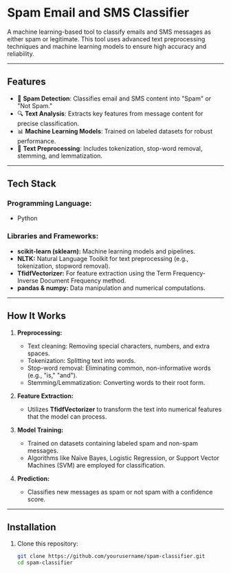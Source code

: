 # **Spam Email and SMS Classifier**

A machine learning-based tool to classify emails and SMS messages as either spam or legitimate. This tool uses advanced text preprocessing techniques and machine learning models to ensure high accuracy and reliability.

---

## **Features**
- 📧 **Spam Detection**: Classifies email and SMS content into "Spam" or "Not Spam."
- 🔍 **Text Analysis**: Extracts key features from message content for precise classification.
- 📊 **Machine Learning Models**: Trained on labeled datasets for robust performance.
- 🧹 **Text Preprocessing**: Includes tokenization, stop-word removal, stemming, and lemmatization.

---

## **Tech Stack**

### **Programming Language:**
- Python

### **Libraries and Frameworks:**
- **scikit-learn (sklearn):** Machine learning models and pipelines.
- **NLTK:** Natural Language Toolkit for text preprocessing (e.g., tokenization, stopword removal).
- **TfidfVectorizer:** For feature extraction using the Term Frequency-Inverse Document Frequency method.
- **pandas & numpy:** Data manipulation and numerical computations.

---

## **How It Works**

1. **Preprocessing:**
   - Text cleaning: Removing special characters, numbers, and extra spaces.
   - Tokenization: Splitting text into words.
   - Stop-word removal: Eliminating common, non-informative words (e.g., "is," "and").
   - Stemming/Lemmatization: Converting words to their root form.

2. **Feature Extraction:**
   - Utilizes **TfidfVectorizer** to transform the text into numerical features that the model can process.

3. **Model Training:**
   - Trained on datasets containing labeled spam and non-spam messages.
   - Algorithms like Naïve Bayes, Logistic Regression, or Support Vector Machines (SVM) are employed for classification.

4. **Prediction:**
   - Classifies new messages as spam or not spam with a confidence score.

---

## **Installation**

1. Clone this repository:
   ```bash
   git clone https://github.com/yourusername/spam-classifier.git
   cd spam-classifier
